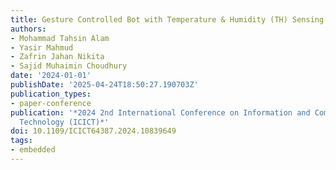 ```yaml
---
title: Gesture Controlled Bot with Temperature & Humidity (TH) Sensing Features
authors:
- Mohammad Tahsin Alam
- Yasir Mahmud
- Zafrin Jahan Nikita
- Sajid Muhaimin Choudhury
date: '2024-01-01'
publishDate: '2025-04-24T18:50:27.190703Z'
publication_types:
- paper-conference
publication: '*2024 2nd International Conference on Information and Communication
  Technology (ICICT)*'
doi: 10.1109/ICICT64387.2024.10839649
tags:
- embedded
---
```

